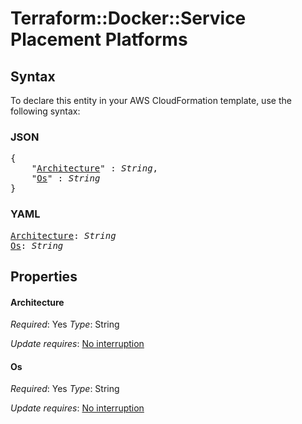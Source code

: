 # Terraform::Docker::Service Placement Platforms

## Syntax

To declare this entity in your AWS CloudFormation template, use the following syntax:

### JSON

<pre>
{
    "<a href="#architecture" title="Architecture">Architecture</a>" : <i>String</i>,
    "<a href="#os" title="Os">Os</a>" : <i>String</i>
}
</pre>

### YAML

<pre>
<a href="#architecture" title="Architecture">Architecture</a>: <i>String</i>
<a href="#os" title="Os">Os</a>: <i>String</i>
</pre>

## Properties

#### Architecture

_Required_: Yes
_Type_: String

_Update requires_: [No interruption](https://docs.aws.amazon.com/AWSCloudFormation/latest/UserGuide/using-cfn-updating-stacks-update-behaviors.html#update-no-interrupt)

#### Os

_Required_: Yes
_Type_: String

_Update requires_: [No interruption](https://docs.aws.amazon.com/AWSCloudFormation/latest/UserGuide/using-cfn-updating-stacks-update-behaviors.html#update-no-interrupt)


